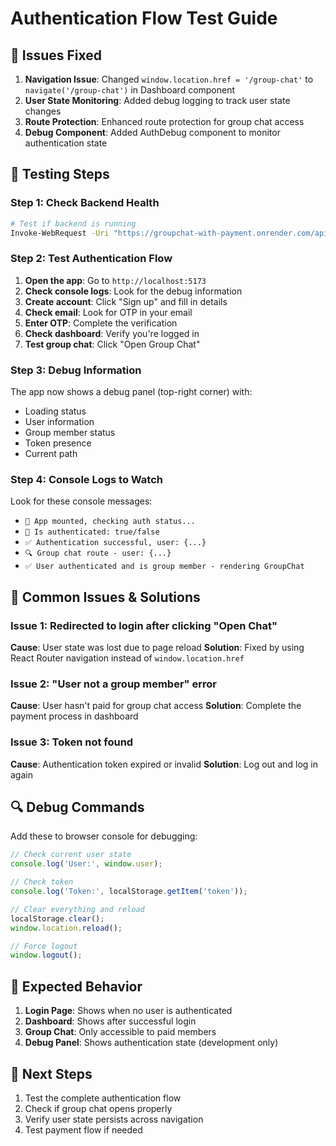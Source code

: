 # Authentication Flow Test Guide

## 🔧 Issues Fixed

1. **Navigation Issue**: Changed `window.location.href = '/group-chat'` to `navigate('/group-chat')` in Dashboard component
2. **User State Monitoring**: Added debug logging to track user state changes
3. **Route Protection**: Enhanced route protection for group chat access
4. **Debug Component**: Added AuthDebug component to monitor authentication state

## 🧪 Testing Steps

### Step 1: Check Backend Health
```bash
# Test if backend is running
Invoke-WebRequest -Uri "https://groupchat-with-payment.onrender.com/api/health" -Method GET
```

### Step 2: Test Authentication Flow

1. **Open the app**: Go to `http://localhost:5173`
2. **Check console logs**: Look for the debug information
3. **Create account**: Click "Sign up" and fill in details
4. **Check email**: Look for OTP in your email
5. **Enter OTP**: Complete the verification
6. **Check dashboard**: Verify you're logged in
7. **Test group chat**: Click "Open Group Chat"

### Step 3: Debug Information

The app now shows a debug panel (top-right corner) with:
- Loading status
- User information
- Group member status
- Token presence
- Current path

### Step 4: Console Logs to Watch

Look for these console messages:
- `🚀 App mounted, checking auth status...`
- `🔐 Is authenticated: true/false`
- `✅ Authentication successful, user: {...}`
- `🔍 Group chat route - user: {...}`
- `✅ User authenticated and is group member - rendering GroupChat`

## 🐛 Common Issues & Solutions

### Issue 1: Redirected to login after clicking "Open Chat"
**Cause**: User state was lost due to page reload
**Solution**: Fixed by using React Router navigation instead of `window.location.href`

### Issue 2: "User not a group member" error
**Cause**: User hasn't paid for group chat access
**Solution**: Complete the payment process in dashboard

### Issue 3: Token not found
**Cause**: Authentication token expired or invalid
**Solution**: Log out and log in again

## 🔍 Debug Commands

Add these to browser console for debugging:

```javascript
// Check current user state
console.log('User:', window.user);

// Check token
console.log('Token:', localStorage.getItem('token'));

// Clear everything and reload
localStorage.clear();
window.location.reload();

// Force logout
window.logout();
```

## 📱 Expected Behavior

1. **Login Page**: Shows when no user is authenticated
2. **Dashboard**: Shows after successful login
3. **Group Chat**: Only accessible to paid members
4. **Debug Panel**: Shows authentication state (development only)

## 🚀 Next Steps

1. Test the complete authentication flow
2. Check if group chat opens properly
3. Verify user state persists across navigation
4. Test payment flow if needed 